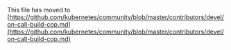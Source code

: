 This file has moved to [https://github.com/kubernetes/community/blob/master/contributors/devel/on-call-build-cop.md](https://github.com/kubernetes/community/blob/master/contributors/devel/on-call-build-cop.md)
